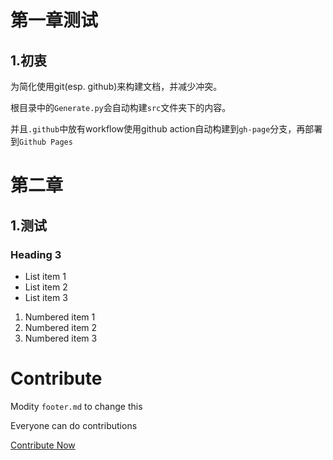 # 第一章测试

## 1.初衷

为简化使用git(esp. github)来构建文档，并减少冲突。

根目录中的`Generate.py`会自动构建`src`文件夹下的内容。

并且`.github`中放有workflow使用github action自动构建到`gh-page`分支，再部署到`Github Pages`

# 第二章

## 1.测试

### Heading 3

- List item 1
- List item 2
- List item 3

1. Numbered item 1
2. Numbered item 2
3. Numbered item 3



# Contribute

Modity `footer.md` to change this

Everyone can do contributions

[Contribute Now](https://github.com/The-Brotherhood-of-SCU/Text_Template)
